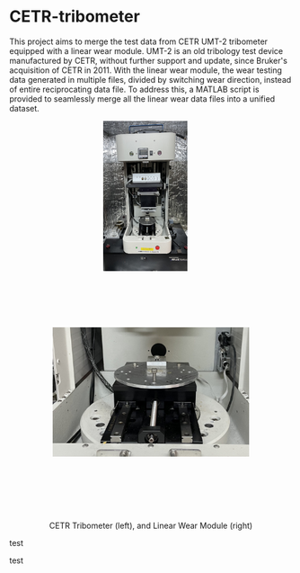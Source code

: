 # CETR-tribometer

This project aims to merge the test data from CETR UMT-2 tribometer equipped with a linear wear module. UMT-2 is an old tribology test device manufactured by CETR, without further support and update, since Bruker's acquisition of CETR in 2011.  With the linear wear module, the wear testing data generated in multiple files, divided by switching wear direction, instead of entire reciprocating data file. To address this, a MATLAB script is provided to seamlessly merge all the linear wear data files into a unified dataset.

<div align="center">
  <img src="https://github.com/okilitive/CETR-tribometer/blob/main/figure/CETR%20tribometer.jpg" alt="CETR Tribometer" width="150" style="margin-right: 20px; vertical-align: middle;"/>
  <img src="https://github.com/okilitive/CETR-tribometer/blob/main/figure/linear%20wear%20module.jpg" alt="Linear Wear Module" width="350" style="vertical-align: middle; margin-top: 100px; margin-bottom: 100px;"/>
  <p>CETR Tribometer (left), and Linear Wear Module (right)</p>
</div>

test

test


